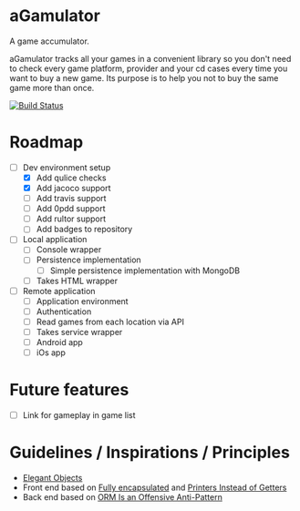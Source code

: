# aGamulator
A game accumulator.

aGamulator tracks all your games in a convenient library so you don't need to 
check every game platform, provider and your cd cases every time you want to 
buy a new game. Its purpose is to help you not to buy the same game more than
 once.
 
 [![Build Status](https://www.travis-ci.org/paulodamaso/agamulator.svg?branch=master)](https://www.travis-ci.org/paulodamaso/agamulator)
 
# Roadmap
- [ ] Dev environment setup
    - [x] Add qulice checks
    - [x] Add jacoco support
    - [ ] Add travis support
    - [ ] Add 0pdd support
    - [ ] Add rultor support
    - [ ] Add badges to repository
- [ ] Local application
    - [ ] Console wrapper
    - [ ] Persistence implementation
        - [ ] Simple persistence implementation with MongoDB
    - [ ] Takes HTML wrapper
- [ ] Remote application
    - [ ] Application environment
    - [ ] Authentication
    - [ ] Read games from each location via API
    - [ ] Takes service wrapper
    - [ ] Android app
    - [ ] iOs app
    
# Future features
- [ ] Link for gameplay in game list

# Guidelines / Inspirations / Principles
- [Elegant Objects](https://www.elegantobjects.org/)
- Front end based on [Fully encapsulated](https://g4s8.github.io/fully-encapsulated/) and [Printers Instead of Getters
](https://www.yegor256.com/2016/04/05/printers-instead-of-getters.html) 
- Back end based on [ORM Is an Offensive Anti-Pattern](https://www.yegor256.com/2014/12/01/orm-offensive-anti-pattern.html)
